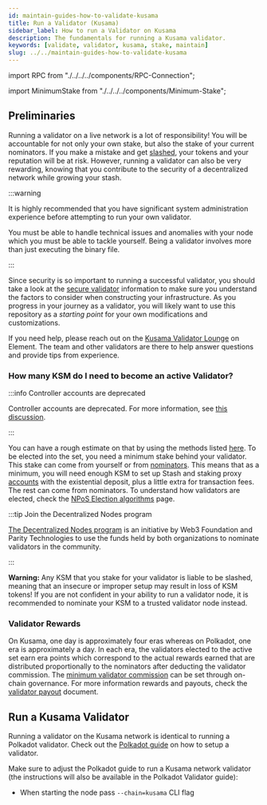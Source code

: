 ```yaml
---
id: maintain-guides-how-to-validate-kusama
title: Run a Validator (Kusama)
sidebar_label: How to run a Validator on Kusama
description: The fundamentals for running a Kusama validator.
keywords: [validate, validator, kusama, stake, maintain]
slug: ../../maintain-guides-how-to-validate-kusama
---
```


import RPC from "./../../../components/RPC-Connection";

import MinimumStake from "./../../../components/Minimum-Stake";

## Preliminaries

Running a validator on a live network is a lot of responsibility! You will be accountable for not
only your own stake, but also the stake of your current nominators. If you make a mistake and get
[slashed](../../learn/learn-offenses.md), your tokens and your reputation will be at risk. However,
running a validator can also be very rewarding, knowing that you contribute to the security of a
decentralized network while growing your stash.

:::warning

It is highly recommended that you have significant system administration experience before
attempting to run your own validator.

You must be able to handle technical issues and anomalies with your node which you must be able to
tackle yourself. Being a validator involves more than just executing the binary file.

:::

Since security is so important to running a successful validator, you should take a look at the
[secure validator](../maintain-guides-secure-validator.md) information to make sure you understand
the factors to consider when constructing your infrastructure. As you progress in your journey as a
validator, you will likely want to use this repository as a _starting point_ for your own
modifications and customizations.

If you need help, please reach out on the
[Kusama Validator Lounge](https://matrix.to/#/#KusamaValidatorLounge:polkadot.builders) on Element.
The team and other validators are there to help answer questions and provide tips from experience.

### How many KSM do I need to become an active Validator?

:::info Controller accounts are deprecated

Controller accounts are deprecated. For more information, see
[this discussion](https://forum.polkadot.network/t/staking-controller-deprecation-plan-staking-ui-leads-comms/2748).

:::

You can have a rough estimate on that by using the methods listed
[here](../../general/faq.md/#what-is-the-minimum-stake-necessary-to-be-elected-as-an-active-validator).
To be elected into the set, you need a minimum stake behind your validator. This stake can come from
yourself or from [nominators](../../learn/learn-nominator.md). This means that as a minimum, you
will need enough KSM to set up Stash and staking proxy [accounts](../../learn/learn-cryptography.md)
with the existential deposit, plus a little extra for transaction fees. The rest can come from
nominators. To understand how validators are elected, check the
[NPoS Election algorithms](../../learn/learn-phragmen.md) page.

:::tip Join the Decentralized Nodes program

[The Decentralized Nodes program](https://nodes.web3.foundation/) is an initiative by Web3
Foundation and Parity Technologies to use the funds held by both organizations to nominate
validators in the community.

:::

**Warning:** Any KSM that you stake for your validator is liable to be slashed, meaning that an
insecure or improper setup may result in loss of KSM tokens! If you are not confident in your
ability to run a validator node, it is recommended to nominate your KSM to a trusted validator node
instead.

### Validator Rewards

On Kusama, one day is approximately four eras whereas on Polkadot, one era is approximately a day.
In each era, the validators elected to the active set earn era points which correspond to the actual
rewards earned that are distributed proportionally to the nominators after deducting the validator
commission. The
[minimum validator commission](../../general/chain-state-values.md#minimum-validator-commission) can
be set through on-chain governance. For more information rewards and payouts, check the
[validator payout](../maintain-guides-validator-payout.md) document.

## Run a Kusama Validator

Running a validator on the Kusama network is identical to running a Polkadot validator. Check out
the [Polkadot guide](../maintain-guides-how-to-validate-polkadot.md) on how to setup a validator.

Make sure to adjust the Polkadot guide to run a Kusama network validator (the instructions will also
be available in the Polkadot Validator guide):

- When starting the node pass `--chain=kusama` CLI flag
